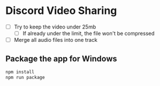 # Discord Video Sharing

- [ ] Try to keep the video under 25mb <!-- Use Handbrake preset? -->
  - [ ] If already under the limit, the file won't be compressed
- [ ] Merge all audio files into one track <!-- ffmpeg -i in.mp4 -filter_complex "[0:a]amerge=inputs=2[a]" -ac 1 -map 0:v -map "[a]" -c:v copy out.mp4 -->

## Package the app for Windows

```bash
npm install
npm run package
```
